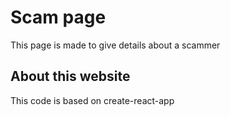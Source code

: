 # Scam page
This page is made to give details about a scammer

## About this website
This code is based on create-react-app